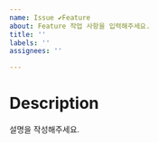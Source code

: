 ```yaml
---
name: Issue ✔Feature
about: Feature 작업 사항을 입력해주세요.
title: ''
labels: ''
assignees: ''

---
```


# Description

설명을 작성해주세요.

